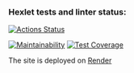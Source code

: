 ### Hexlet tests and linter status:
[![Actions Status](https://github.com/Maevgal/java-project-72/actions/workflows/hexlet-check.yml/badge.svg)](https://github.com/Maevgal/java-project-72/actions)

[![Maintainability](https://api.codeclimate.com/v1/badges/d15755b440d87bb4f39a/maintainability)](https://codeclimate.com/github/Maevgal/java-project-72/maintainability)
[![Test Coverage](https://api.codeclimate.com/v1/badges/d15755b440d87bb4f39a/test_coverage)](https://codeclimate.com/github/Maevgal/java-project-72/test_coverage)


The site is deployed on [Render](https://page-analyzer-rmzp.onrender.com/)
